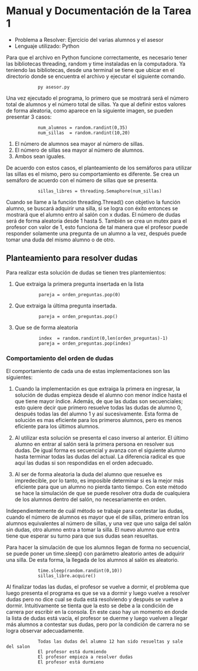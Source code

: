 # Manual y Documentación de la Tarea 1
* Problema a Resolver: 	Ejercicio del varias alumnos y el asesor
* Lenguaje utilizado: 	Python

Para que el archivo en Python funcione correctamente, es necesario tener las bibliotecas threading, random y time instaladas en la computadora. Ya teniendo las bibliotecas, desde una terminal se tiene que ubicar en el directorio donde se encuentra el archivo y ejecutar el siguiente comando.
        
                py asesor.py

Una vez ejecutado el programa, lo primero que se mostrará será el número total de alumnos y el número total de sillas.  Ya que al definir estos valores de forma aleatoria, como aparece en la siguiente imagen, se pueden presentar 3 casos:

                num_alumnos = random.randint(0,35)
                num_sillas  = random.randint(10,20)
 
1. El número de alumnos sea mayor al número de sillas.
2. El número de sillas sea mayor al número de alumnos.
3. Ambos sean iguales.

De acuerdo con estos casos, el planteamiento de los semáforos para utilizar las sillas es el mismo, pero su comportamiento es diferente. Se crea un semáforo de acuerdo con el número de sillas que se presenta.

                sillas_libres = threading.Semaphore(num_sillas)

Cuando se llame a la función threading.Thread() con objetivo la función alumno, se buscará adquirir una silla, si se logra con éxito entonces se mostrará que el alumno entro al salón con x dudas. El número de dudas será de forma aleatoria desde 1 hasta 5. También se crea un mutex para el profesor con valor de 1, esto funciona de tal manera que el profesor puede responder solamente una pregunta de un alumno a la vez, después puede tomar una duda del mismo alumno o de otro.

## Planteamiento para resolver dudas

Para realizar esta solución de dudas se tienen tres plantemientos:

1. Que extraiga la primera pregunta insertada en la lista
 
                pareja = orden_preguntas.pop(0)

2. Que extraiga la última pregunta insertada.

                pareja = orden_preguntas.pop()

3. Que se de forma aleatoria

                index  = random.randint(0,len(orden_preguntas)-1)
                pareja = orden_preguntas.pop(index)

### Comportamiento del orden de dudas

El comportamiento de cada una de estas implementaciones son las siguientes:

1. Cuando la implementación es que extraiga la primera en ingresar, la solución de dudas empieza desde el alumno con menor índice hasta el que tiene mayor índice. Además, de que las dudas son secuenciales; esto quiere decir que primero resuelve todas las dudas de alumno 0, después todas las del alumno 1 y así sucesivamente. Esta forma de solución es mas eficiente para los primeros alumnos, pero es menos eficiente para los últimos alumnos.

2. Al utilizar esta solución se presenta el caso inverso al anterior. El último alumno en entrar al salón será la primera persona en resolver sus dudas. De igual forma es secuencial y avanza con el siguiente alumno hasta terminar todas las dudas del actual. La diferencia radical es que aquí las dudas si son respondidas en el orden adecuado.
 
3. Al ser de forma aleatoria la duda del alumno que resuelve es impredecible, por lo tanto, es imposible determinar si es la mejor más eficiente para que un alumno no pierda tanto tiempo. Con este método se hace la simulación de que se puede resolver otra duda de cualquiera de los alumnos dentro del salón, no necesariamente en orden.
 
Independientemente de cuál método se trabaje para contestar las dudas, cuando el número de alumnos es mayor que el de sillas, primero entran los alumnos equivalentes al número de sillas, y una vez que uno salga del salón sin dudas, otro alumno entra a tomar la silla. El nuevo alumno que entra tiene que esperar su turno para que sus dudas sean resueltas.
 
Para hacer la simulación de que los alumnos llegan de forma no secuencial, se puede poner un time.sleep() con parámetro aleatorio antes de adquirir una silla. De esta forma, la llegada de los alumnos al salón es aleatorio.

                time.sleep(random.randint(0,10))
                sillas_libre.acquire()

Al finalizar todas las dudas, el profesor se vuelve a dormir, el problema que luego presenta el programa es que se va a dormir y luego vuelve a resolver dudas pero no dice cual se duda está resolviendo y después se vuelve a dormir. Intuitivamente se tienta que la esto se debe a la condición de carrera por escribir en la consola. En este caso hay un momento en donde la lista de dudas está vacía, el profesor se duerme y luego vuelven a llegar más alumnos a contestar sus dudas, pero por la condición de carrera no se logra observar adecuadamente.
 
                Todas las dudas del alumno 12 han sido resueltas y sale del salon
                El profesor está durmiendo
                El profesor empieza a resolver dudas
                El profesor está durmieno